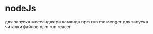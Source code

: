 # nodeJs

для запуска мессенджера команда npm run messenger
для запуска читалки файлов npm run reader
